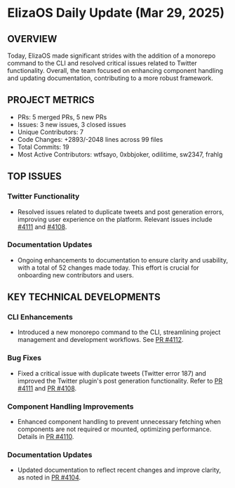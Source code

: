 # ElizaOS Daily Update (Mar 29, 2025)

## OVERVIEW 
Today, ElizaOS made significant strides with the addition of a monorepo command to the CLI and resolved critical issues related to Twitter functionality. Overall, the team focused on enhancing component handling and updating documentation, contributing to a more robust framework.

## PROJECT METRICS
- PRs: 5 merged PRs, 5 new PRs
- Issues: 3 new issues, 3 closed issues
- Unique Contributors: 7
- Code Changes: +2893/-2048 lines across 99 files
- Total Commits: 19
- Most Active Contributors: wtfsayo, 0xbbjoker, odilitime, sw2347, frahlg

## TOP ISSUES
### Twitter Functionality
- Resolved issues related to duplicate tweets and post generation errors, improving user experience on the platform. Relevant issues include [#4111](https://github.com/elizaos/eliza/issues/4111) and [#4108](https://github.com/elizaos/eliza/issues/4108).

### Documentation Updates
- Ongoing enhancements to documentation to ensure clarity and usability, with a total of 52 changes made today. This effort is crucial for onboarding new contributors and users.

## KEY TECHNICAL DEVELOPMENTS
### CLI Enhancements
- Introduced a new monorepo command to the CLI, streamlining project management and development workflows. See [PR #4112](https://github.com/elizaos/eliza/pull/4112).

### Bug Fixes
- Fixed a critical issue with duplicate tweets (Twitter error 187) and improved the Twitter plugin's post generation functionality. Refer to [PR #4111](https://github.com/elizaos/eliza/pull/4111) and [PR #4108](https://github.com/elizaos/eliza/pull/4108).

### Component Handling Improvements
- Enhanced component handling to prevent unnecessary fetching when components are not required or mounted, optimizing performance. Details in [PR #4110](https://github.com/elizaos/eliza/pull/4110).

### Documentation Updates
- Updated documentation to reflect recent changes and improve clarity, as noted in [PR #4104](https://github.com/elizaos/eliza/pull/4104).